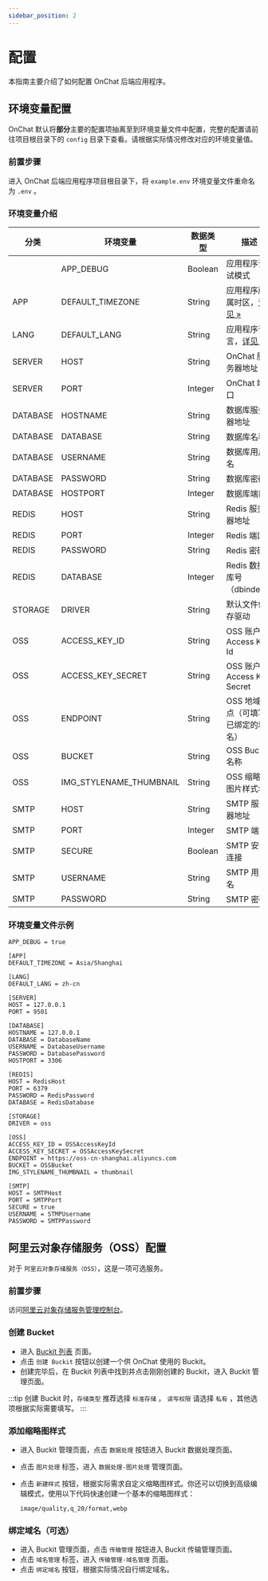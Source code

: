 ```yaml
---
sidebar_position: 2
---
```


# 配置

本指南主要介绍了如何配置 OnChat 后端应用程序。

## 环境变量配置

OnChat 默认将**部分**主要的配置项抽离至到环境变量文件中配置，完整的配置请前往项目根目录下的 `config` 目录下查看。请根据实际情况修改对应的环境变量值。

### 前置步骤

进入 OnChat 后端应用程序项目根目录下，将 `example.env` 环境变量文件重命名为 `.env` 。

### 环境变量介绍

| 分类 | 环境变量 | 数据类型 | 描述 |
| - | - | - | - |
|          | APP_DEBUG               | Boolean | 应用程序调试模式 |
| APP      | DEFAULT_TIMEZONE        | String  | 应用程序所属时区，[详见 »](https://www.php.net/manual/zh/timezones.php) |
| LANG     | DEFAULT_LANG            | String  | 应用程序语言，[详见 »](https://www.kancloud.cn/manual/thinkphp6_0/1037637) |
| SERVER   | HOST                    | String  | OnChat 服务器地址 |
| SERVER   | PORT                    | Integer | OnChat 端口 |
| DATABASE | HOSTNAME                | String  | 数据库服务器地址 |
| DATABASE | DATABASE                | String  | 数据库名称 |
| DATABASE | USERNAME                | String  | 数据库用户名 |
| DATABASE | PASSWORD                | String  | 数据库密码 |
| DATABASE | HOSTPORT                | Integer | 数据库端口 |
| REDIS    | HOST                    | String  | Redis 服务器地址 |
| REDIS    | PORT                    | Integer | Redis 端口 |
| REDIS    | PASSWORD                | String  | Redis 密码 |
| REDIS    | DATABASE                | Integer | Redis 数据库号（dbindex） |
| STORAGE  | DRIVER                  | String  | 默认文件储存驱动 |
| OSS      | ACCESS_KEY_ID           | String  | OSS 账户 Access Key Id |
| OSS      | ACCESS_KEY_SECRET       | String  | OSS 账户 Access Key Secret |
| OSS      | ENDPOINT                | String  | OSS 地域节点（可填写已绑定的域名） |
| OSS      | BUCKET                  | String  | OSS Bucket 名称 |
| OSS      | IMG_STYLENAME_THUMBNAIL | String  | OSS 缩略图 图片样式名 |
| SMTP     | HOST                    | String  | SMTP 服务器地址 |
| SMTP     | PORT                    | Integer | SMTP 端口 |
| SMTP     | SECURE                  | Boolean | SMTP 安全连接 |
| SMTP     | USERNAME                | String  | SMTP 用户名 |
| SMTP     | PASSWORD                | String  | SMTP 密码 |

### 环境变量文件示例

```env
APP_DEBUG = true

[APP]
DEFAULT_TIMEZONE = Asia/Shanghai

[LANG]
DEFAULT_LANG = zh-cn

[SERVER]
HOST = 127.0.0.1
PORT = 9501

[DATABASE]
HOSTNAME = 127.0.0.1
DATABASE = DatabaseName
USERNAME = DatabaseUsername
PASSWORD = DatabasePassword
HOSTPORT = 3306

[REDIS]
HOST = RedisHost
PORT = 6379
PASSWORD = RedisPassword
DATABASE = RedisDatabase

[STORAGE]
DRIVER = oss

[OSS]
ACCESS_KEY_ID = OSSAccessKeyId
ACCESS_KEY_SECRET = OSSAccessKeySecret
ENDPOINT = https://oss-cn-shanghai.aliyuncs.com
BUCKET = OSSBucket
IMG_STYLENAME_THUMBNAIL = thumbnail

[SMTP]
HOST = SMTPHost
PORT = SMTPPort
SECURE = true
USERNAME = STMPUsername
PASSWORD = SMTPPassword
```

## 阿里云对象存储服务（OSS）配置

对于 `阿里云对象存储服务（OSS）`，这是一项可选服务。

### 前置步骤

访问[阿里云对象存储服务管理控制台](https://oss.console.aliyun.com/)。

### 创建 Bucket

- 进入 [Buckit 列表](https://oss.console.aliyun.com/bucket) 页面。
- 点击 `创建 Buckit` 按钮以创建一个供 OnChat 使用的 Buckit。
- 创建完毕后，在 Buckit 列表中找到并点击刚刚创建的 Buckit，进入 Buckit 管理页面。

:::tip
创建 Buckit 时，`存储类型` 推荐选择 `标准存储` ， `读写权限` 请选择 `私有` ，其他选项根据实际需要填写。
:::

### 添加缩略图样式

- 进入 Buckit 管理页面，点击 `数据处理` 按钮进入 Buckit 数据处理页面。
- 点击 `图片处理` 标签，进入 `数据处理-图片处理` 管理页面。
- 点击 `新建样式` 按钮，根据实际需求自定义缩略图样式。你还可以切换到高级编辑模式，使用以下代码快速创建一个基本的缩略图样式：

  ```txt
  image/quality,q_20/format,webp
  ```

### 绑定域名（可选）

- 进入 Buckit 管理页面，点击 `传输管理` 按钮进入 Buckit 传输管理页面。
- 点击 `域名管理` 标签，进入 `传输管理-域名管理` 页面。
- 点击 `绑定域名` 按钮，根据实际情况自行绑定域名。
